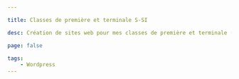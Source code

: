 ```yaml
---

title: Classes de première et terminale S-SI

desc: Création de sites web pour mes classes de première et terminale (partage de cours, forum, actualités, etc.)

page: false

tags:
    - Wordpress
---
```


